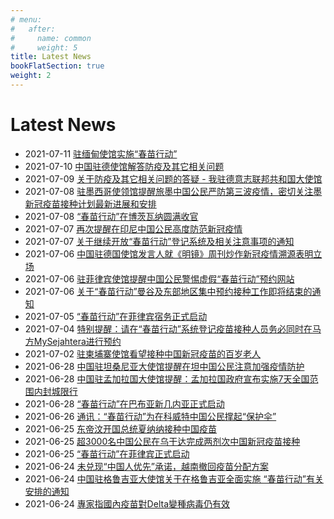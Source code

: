 ```yaml
---
# menu:
#   after:
#     name: common
#     weight: 5
title: Latest News
bookFlatSection: true
weight: 2
---
```


# Latest News

* 2021-07-11 [驻缅甸使馆实施“春苗行动”](http://mm.china-embassy.org/chn/sgxw/t1891276.htm)
* 2021-07-10 [中国驻德使馆解答防疫及其它相关问题](http://www.chinanews.com/hr/2021/07-10/9516705.shtml)
* 2021-07-09 [关于防疫及其它相关问题的答疑 - 我驻德意志联邦共和国大使馆](http://de.china-embassy.org/chn/sgyw/t1891091.htm)
* 2021-07-08 [驻墨西哥使领馆提醒旅墨中国公民严防第三波疫情，密切关注墨新冠疫苗接种计划最新进展和安排](http://mx.china-embassy.org/chn/sgxx/t1890856.htm)
* 2021-07-08 [“春苗行动”在博茨瓦纳圆满收官](https://www.fmprc.gov.cn/ce/cebw/chn/gdxw/t1890674.htm)
* 2021-07-07 [再次提醒在印尼中国公民高度防范新冠疫情](http://id.chineseembassy.org/chn/gdxw/t1890214.htm)
* 2021-07-07 [关于继续开放“春苗行动”登记系统及相关注意事项的通知](http://penang.china-consulate.org/chn/gdxw/t1890257.htm)
* 2021-07-06 [中国驻德国使馆发言人就《明镜》周刊炒作新冠疫情溯源表明立场](http://de.china-embassy.org/chn/sgyw/t1890066.htm)
* 2021-07-06 [驻菲律宾使馆提醒中国公民警惕虚假“春苗行动”预约网站](http://www.chinanews.com/hr/2021/07-06/9513581.shtml)
* 2021-07-06 [关于“春苗行动”曼谷及东部地区集中预约接种工作即将结束的通知](https://www.fmprc.gov.cn/ce/ceth/chn/gdxw/t1889972.htm)
* 2021-07-05 [“春苗行动”在菲律宾宿务正式启动](http://cebu.chineseconsulate.org/chn/xwdt/t1889736.htm)
* 2021-07-04 [特别提醒：请在“春苗行动”系统登记疫苗接种人员务必同时在马方MySejahtera进行预约](https://www.fmprc.gov.cn/ce/cemy/chn/zytz/t1889631.htm)
* 2021-07-02 [驻柬埔寨使馆看望接种中国新冠疫苗的百岁老人](http://kh.china-embassy.org/chn/dssghd/t1889213.htm)
* 2021-06-28 [中国驻坦桑尼亚大使馆提醒在坦中国公民注意加强疫情防护](http://wb.beijing.gov.cn/home/wswm/lsbh/jwaqtx/202106/t20210628_2423694.html)
* 2021-06-28 [中国驻孟加拉国大使馆提醒：孟加拉国政府宣布实施7天全国范围内封城限行](http://wb.beijing.gov.cn/home/wswm/lsbh/jwaqtx/202106/t20210628_2423690.html)
* 2021-06-28 [“春苗行动”在巴布亚新几内亚正式启动](https://www.thepaper.cn/newsDetail_forward_13342551)
* 2021-06-26 [通讯：“春苗行动”为在科威特中国公民撑起“保护伞”](http://www.xinhuanet.com/world/2021-06/26/c_1127601326.htm)
* 2021-06-25 [东帝汶开国总统夏纳纳接种中国疫苗](https://www.imsilkroad.com/news/p/456886.html)
* 2021-06-25 [超3000名中国公民在乌干达完成两剂次中国新冠疫苗接种](http://m.news.cctv.com/2021/06/25/ARTIy9WquQmeqTwcVrod8l2D210625.shtml)
* 2021-06-25 [“春苗行动”在菲律宾正式启动](https://www.fmprc.gov.cn/ce/ceph/chn/sgdt/t1886889.htm)
* 2021-06-24 [未兑现“中国人优先”承诺，越南撤回疫苗分配方案](https://www.guancha.cn/internation/2021_06_24_595704.shtml)
* 2021-06-24 [中国驻格鲁吉亚大使馆关于在格鲁吉亚全面实施 “春苗行动”有关安排的通知](http://www.hljswb.gov.cn/newsshow.php?id=3111)
* 2021-06-24 [專家指國內疫苗對Delta變種病毒仍有效](https://www.singtao.ca/5022702/2021-06-24/news-%E5%B0%88%E5%AE%B6%E6%8C%87%E5%9C%8B%E5%85%A7%E7%96%AB%E8%8B%97%E5%B0%8DDelta%E8%AE%8A%E7%A8%AE%E7%97%85%E6%AF%92%E4%BB%8D%E6%9C%89%E6%95%88/?variant=zh-hk)
